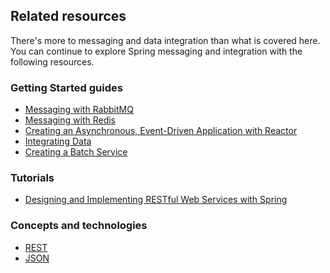 ## Related resources

There's more to messaging and data integration than what is covered here. You can continue to explore Spring messaging and integration with the following resources.

### Getting Started guides

* [Messaging with RabbitMQ][gs-messaging-rabbitmq]
* [Messaging with Redis][gs-messaging-redis]
* [Creating an Asynchronous, Event-Driven Application with Reactor][gs-messaging-reactor]
* [Integrating Data][gs-integration]
* [Creating a Batch Service][gs-batch-processing]

[gs-messaging-rabbitmq]: /guides/gs/messaging-rabbitmq/
[gs-messaging-redis]: /guides/gs/messaging-redis/
[gs-messaging-reactor]: /guides/gs/messaging-reactor/
[gs-integration]: /guides/gs/integration/
[gs-batch-processing]: /guides/gs/batch-processing/

### Tutorials

* [Designing and Implementing RESTful Web Services with Spring][tut-rest]

[tut-rest]: /guides/tutorials/rest

### Concepts and technologies

* [REST][u-rest]
* [JSON][u-json]

[u-rest]: /understanding/REST
[u-json]: /understanding/JSON
